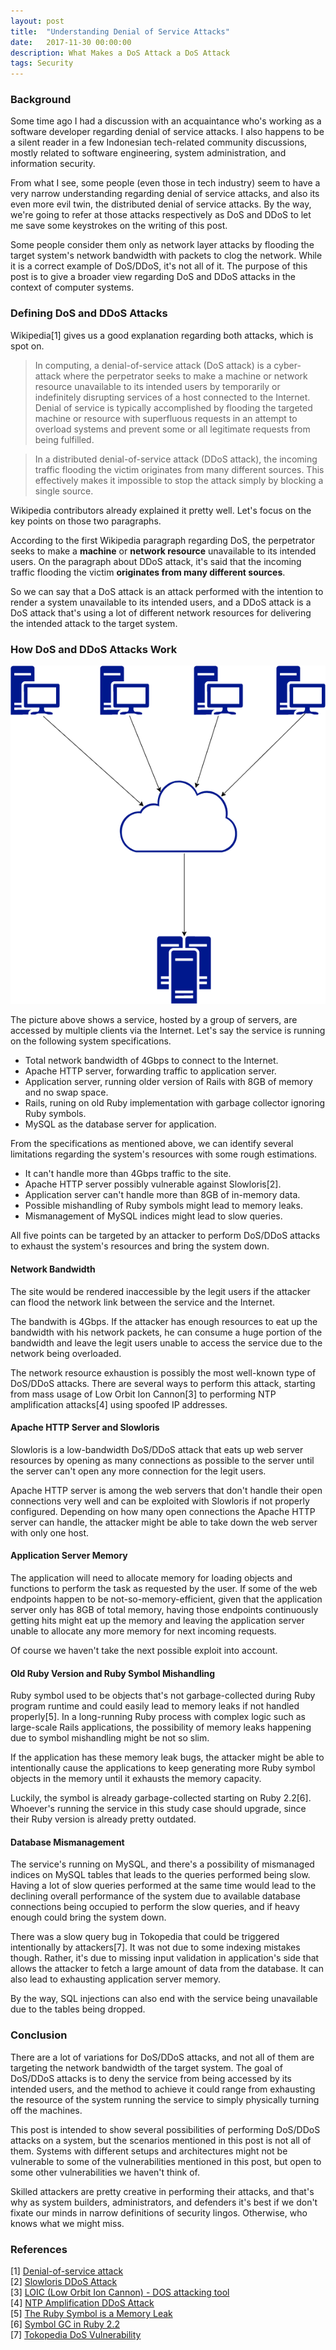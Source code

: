 ```yaml
---
layout: post
title:  "Understanding Denial of Service Attacks"
date:   2017-11-30 00:00:00
description: What Makes a DoS Attack a DoS Attack
tags: Security
---
```


### Background

Some time ago I had a discussion with an acquaintance who's working as a software developer regarding denial of service attacks. I also happens to be a silent reader in a few Indonesian tech-related community discussions, mostly related to software engineering, system administration, and information security.

From what I see, some people (even those in tech industry) seem to have a very narrow understanding regarding denial of service attacks, and also its even more evil twin, the distributed denial of service attacks. By the way, we're going to refer at those attacks respectively as DoS and DDoS to let me save some keystrokes on the writing of this post.

Some people consider them only as network layer attacks by flooding the target system's network bandwidth with packets to clog the network. While it is a correct example of DoS/DDoS, it's not all of it. The purpose of this post is to give a broader view regarding DoS and DDoS attacks in the context of computer systems.

### Defining DoS and DDoS Attacks

Wikipedia[1] gives us a good explanation regarding both attacks, which is spot on.

> In computing, a denial-of-service attack (DoS attack) is a cyber-attack where the perpetrator seeks to make a machine or network resource unavailable to its intended users by temporarily or indefinitely disrupting services of a host connected to the Internet. Denial of service is typically accomplished by flooding the targeted machine or resource with superfluous requests in an attempt to overload systems and prevent some or all legitimate requests from being fulfilled.

> In a distributed denial-of-service attack (DDoS attack), the incoming traffic flooding the victim originates from many different sources. This effectively makes it impossible to stop the attack simply by blocking a single source.

Wikipedia contributors already explained it pretty well. Let's focus on the key points on those two paragraphs.

According to the first Wikipedia paragraph regarding DoS, the perpetrator seeks to make a **machine** or **network resource** unavailable to its intended users. On the paragraph about DDoS attack, it's said that the incoming traffic flooding the victim **originates from many different sources**.

So we can say that a DoS attack is an attack performed with the intention to render a system unavailable to its intended users, and a DDoS attack is a DoS attack that's using a lot of different network resources for delivering the intended attack to the target system.

### How DoS and DDoS Attacks Work

![Service Accessed by Clients from Internet](/images/posts/dos-ddos-network.png)

The picture above shows a service, hosted by a group of servers, are accessed by multiple clients via the Internet. Let's say the service is running on the following system specifications.

- Total network bandwidth of 4Gbps to connect to the Internet.
- Apache HTTP server, forwarding traffic to application server.
- Application server, running older version of Rails with 8GB of memory and no swap space.
- Rails, runing on old Ruby implementation with garbage collector ignoring Ruby symbols.
- MySQL as the database server for application.

From the specifications as mentioned above, we can identify several limitations regarding the system's resources with some rough estimations.

- It can't handle more than 4Gbps traffic to the site.
- Apache HTTP server possibly vulnerable against Slowloris[2].
- Application server can't handle more than 8GB of in-memory data.
- Possible mishandling of Ruby symbols might lead to memory leaks.
- Mismanagement of MySQL indices might lead to slow queries.

All five points can be targeted by an attacker to perform DoS/DDoS attacks to exhaust the system's resources and bring the system down.

#### Network Bandwidth

The site would be rendered inaccessible by the legit users if the attacker can flood the network link between the service and the Internet.

The bandwith is 4Gbps. If the attacker has enough resources to eat up the bandwidth with his network packets, he can consume a huge portion of the bandwidth and leave the legit users unable to access the service due to the network being overloaded.

The network resource exhaustion is possibly the most well-known type of DoS/DDoS attacks. There are several ways to perform this attack, starting from mass usage of Low Orbit Ion Cannon[3] to performing NTP amplification attacks[4] using spoofed IP addresses.

#### Apache HTTP Server and Slowloris

Slowloris is a low-bandwidth DoS/DDoS attack that eats up web server resources by opening as many connections as possible to the server until the server can't open any more connection for the legit users.

Apache HTTP server is among the web servers that don't handle their open connections very well and can be exploited with Slowloris if not properly configured. Depending on how many open connections the Apache HTTP server can handle, the attacker might be able to take down the web server with only one host. 

#### Application Server Memory

The application will need to allocate memory for loading objects and functions to perform the task as requested by the user. If some of the web endpoints happen to be not-so-memory-efficient, given that the application server only has 8GB of total memory, having those endpoints continuously getting hits might eat up the memory and leaving the application server unable to allocate any more memory for next incoming requests.

Of course we haven't take the next possible exploit into account.

#### Old Ruby Version and Ruby Symbol Mishandling

Ruby symbol used to be objects that's not garbage-collected during Ruby program runtime and could easily lead to memory leaks if not handled properly[5]. In a long-running Ruby process with complex logic such as large-scale Rails applications, the possibility of memory leaks happening due to symbol mishandling might be not so slim.

If the application has these memory leak bugs, the attacker might be able to intentionally cause the applications to keep generating more Ruby symbol objects in the memory until it exhausts the memory capacity.

Luckily, the symbol is already garbage-collected starting on Ruby 2.2[6]. Whoever's running the service in this study case should upgrade, since their Ruby version is already pretty outdated.

#### Database Mismanagement

The service's running on MySQL, and there's a possibility of mismanaged indices on MySQL tables that leads to the queries performed being slow. Having a lot of slow queries performed at the same time would lead to the declining overall performance of the system due to available database connections being occupied to perform the slow queries, and if heavy enough could bring the system down.

There was a slow query bug in Tokopedia that could be triggered intentionally by attackers[7]. It was not due to some indexing mistakes though. Rather, it's due to missing input validation in application's side that allows the attacker to fetch a large amount of data from the database. It can also lead to exhausting application server memory.

By the way, SQL injections can also end with the service being unavailable due to the tables being dropped.

### Conclusion

There are a lot of variations for DoS/DDoS attacks, and not all of them are targeting the network bandwidth of the target system. The goal of DoS/DDoS attacks is to deny the service from being accessed by its intended users, and the method to achieve it could range from exhausting the resource of the system running the service to simply physically turning off the machines.

This post is intended to show several possibilities of performing DoS/DDoS attacks on a system, but the scenarios mentioned in this post is not all of them. Systems with different setups and architectures might not be vulnerable to some of the vulnerabilities mentioned in this post, but open to some other vulnerabilities we haven't think of.

Skilled attackers are pretty creative in performing their attacks, and that's why as system builders, administrators, and defenders it's best if we don't fixate our minds in narrow definitions of security lingos. Otherwise, who knows what we might miss.

### References

[1] [Denial-of-service attack](https://en.wikipedia.org/wiki/Denial-of-service_attack)  
[2] [Slowloris DDoS Attack](https://www.cloudflare.com/learning/ddos/ddos-attack-tools/slowloris/)  
[3] [LOIC (Low Orbit Ion Cannon) - DOS attacking tool](http://resources.infosecinstitute.com/loic-dos-attacking-tool/#gref)  
[4] [NTP Amplification DDoS Attack](https://www.cloudflare.com/learning/ddos/ntp-amplification-ddos-attack/)  
[5] [The Ruby Symbol is a Memory Leak](http://alwayscoding.ca/momentos/2010/12/04/the-ruby-symbol-is-a-memory-leak/)  
[6] [Symbol GC in Ruby 2.2](https://www.sitepoint.com/symbol-gc-ruby-2-2/)  
[7] [Tokopedia DoS Vulnerability](https://sdsdkkk.github.io/2015/tokopedia-dos-vulnerability/)